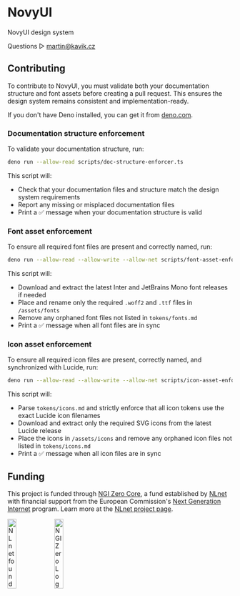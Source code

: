 # NovyUI
NovyUI design system

Questions ▷ martin@kavik.cz

## Contributing

To contribute to NovyUI, you must validate both your documentation structure and font assets before creating a pull request. This ensures the design system remains consistent and implementation-ready.

If you don't have Deno installed, you can get it from [deno.com](https://deno.com/).

### Documentation structure enforcement

To validate your documentation structure, run:

```sh
deno run --allow-read scripts/doc-structure-enforcer.ts
```

This script will:
- Check that your documentation files and structure match the design system requirements
- Report any missing or misplaced documentation files
- Print a ✅ message when your documentation structure is valid

### Font asset enforcement

To ensure all required font files are present and correctly named, run:

```sh
deno run --allow-read --allow-write --allow-net scripts/font-asset-enforcer.ts
```

This script will:
- Download and extract the latest Inter and JetBrains Mono font releases if needed
- Place and rename only the required `.woff2` and `.ttf` files in `/assets/fonts`
- Remove any orphaned font files not listed in `tokens/fonts.md`
- Print a ✅ message when all font files are in sync

### Icon asset enforcement

To ensure all required icon files are present, correctly named, and synchronized with Lucide, run:

```sh
deno run --allow-read --allow-write --allow-net scripts/icon-asset-enforcer.ts
```

This script will:
- Parse `tokens/icons.md` and strictly enforce that all icon tokens use the exact Lucide icon filenames
- Download and extract only the required SVG icons from the latest Lucide release
- Place the icons in `/assets/icons` and remove any orphaned icon files not listed in `tokens/icons.md`
- Print a ✅ message when all icon files are in sync

## Funding

This project is funded through [NGI Zero Core](https://nlnet.nl/core), a fund established by [NLnet](https://nlnet.nl) with financial support from the European Commission's [Next Generation Internet](https://ngi.eu) program. Learn more at the [NLnet project page](https://nlnet.nl/project/NovyWave).

[<img src="https://nlnet.nl/logo/banner.png" alt="NLnet foundation logo" width="20%" />](https://nlnet.nl)
[<img src="https://nlnet.nl/image/logos/NGI0_tag.svg" alt="NGI Zero Logo" width="20%" />](https://nlnet.nl/core)
